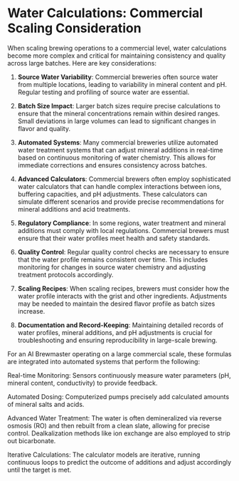 # Water Calculations: Commercial Scaling Consideration

When scaling brewing operations to a commercial level, water calculations become more complex and critical for maintaining consistency and quality across large batches. Here are key considerations:

1. **Source Water Variability**: Commercial breweries often source water from multiple locations, leading to variability in mineral content and pH. Regular testing and profiling of source water are essential.

2. **Batch Size Impact**: Larger batch sizes require precise calculations to ensure that the mineral concentrations remain within desired ranges. Small deviations in large volumes can lead to significant changes in flavor and quality.

3. **Automated Systems**: Many commercial breweries utilize automated water treatment systems that can adjust mineral additions in real-time based on continuous monitoring of water chemistry. This allows for immediate corrections and ensures consistency across batches.

4. **Advanced Calculators**: Commercial brewers often employ sophisticated water calculators that can handle complex interactions between ions, buffering capacities, and pH adjustments. These calculators can simulate different scenarios and provide precise recommendations for mineral additions and acid treatments.

5. **Regulatory Compliance**: In some regions, water treatment and mineral additions must comply with local regulations. Commercial brewers must ensure that their water profiles meet health and safety standards.

6. **Quality Control**: Regular quality control checks are necessary to ensure that the water profile remains consistent over time. This includes monitoring for changes in source water chemistry and adjusting treatment protocols accordingly.

7. **Scaling Recipes**: When scaling recipes, brewers must consider how the water profile interacts with the grist and other ingredients. Adjustments may be needed to maintain the desired flavor profile as batch sizes increase.

8. **Documentation and Record-Keeping**: Maintaining detailed records of water profiles, mineral additions, and pH adjustments is crucial for troubleshooting and ensuring reproducibility in large-scale brewing.

For an AI Brewmaster operating on a large commercial scale, these formulas are integrated into automated systems that perform the following:

Real-time Monitoring: Sensors continuously measure water parameters (pH, mineral content, conductivity) to provide feedback.

Automated Dosing: Computerized pumps precisely add calculated amounts of mineral salts and acids.

Advanced Water Treatment: The water is often demineralized via reverse osmosis (RO) and then rebuilt from a clean slate, allowing for precise control. Dealkalization methods like ion exchange are also employed to strip out bicarbonate.

Iterative Calculations: The calculator models are iterative, running continuous loops to predict the outcome of additions and adjust accordingly until the target is met.
